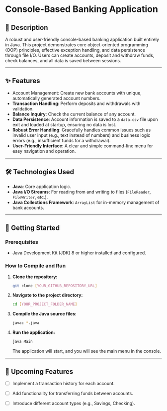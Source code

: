 # Console-Based Banking Application

## 📖 Description

A robust and user-friendly console-based banking application built entirely in Java. This project demonstrates core object-oriented programming (OOP) principles, effective exception handling, and data persistence through file I/O. Users can create accounts, deposit and withdraw funds, check balances, and all data is saved between sessions.

---

## ✨ Features

* Account Management: Create new bank accounts with unique, automatically generated account numbers.
* **Transaction Handling**: Perform deposits and withdrawals with validation.
* **Balance Inquiry**: Check the current balance of any account.
* **Data Persistence**: Account information is saved to a `data.csv` file upon exit and loaded at startup, ensuring no data is lost.
* **Robust Error Handling**: Gracefully handles common issues such as invalid user input (e.g., text instead of numbers) and business logic errors (e.g., insufficient funds for a withdrawal).
* **User-Friendly Interface**: A clear and simple command-line menu for easy navigation and operation.

---

## 🛠️ Technologies Used

* **Java**: Core application logic.
* **Java I/O Streams**: For reading from and writing to files (`FileReader`, `FileWriter`, etc.).
* **Java Collections Framework**: `ArrayList` for in-memory management of bank accounts.

---

## 🚀 Getting Started

### Prerequisites

* Java Development Kit (JDK) 8 or higher installed and configured.

### How to Compile and Run

1.  **Clone the repository:**
    ```sh
    git clone [YOUR_GITHUB_REPOSITORY_URL]
    ```

2.  **Navigate to the project directory:**
    ```sh
    cd [YOUR_PROJECT_FOLDER_NAME]
    ```

3.  **Compile the Java source files:**
    ```sh
    javac *.java
    ```

4.  **Run the application:**
    ```sh
    java Main
    ```
    The application will start, and you will see the main menu in the console.

---

## 🔮 Upcoming Features

* [ ] Implement a transaction history for each account.
* [ ] Add functionality for transferring funds between accounts.
* [ ] Introduce different account types (e.g., Savings, Checking).

